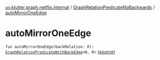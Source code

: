 [uy.klutter.graph.netflix.internal](../index.md) / [GraphRelationPredicateNoBackwards](index.md) / [autoMirrorOneEdge](.)


# autoMirrorOneEdge
<code>fun autoMirrorOneEdge(backRelation: R): [GraphRelationPredicateWithBackEdge](../-graph-relation-predicate-with-back-edge/index.md)<N, R></code> [(source)](https://github.com/kohesive/klutter/blob/master/netflix-graph-jdk6/src/main/kotlin/uy/klutter/graph/netflix/internal/Schema.kt#L131)<br/>

